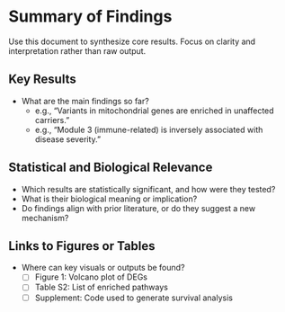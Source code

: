 # Summary of Findings

Use this document to synthesize core results. Focus on clarity and interpretation rather than raw output.

## Key Results

- What are the main findings so far?
    - e.g., “Variants in mitochondrial genes are enriched in unaffected carriers.”
    - e.g., “Module 3 (immune-related) is inversely associated with disease severity.”

## Statistical and Biological Relevance

- Which results are statistically significant, and how were they tested?
- What is their biological meaning or implication?
- Do findings align with prior literature, or do they suggest a new mechanism?

## Links to Figures or Tables

- Where can key visuals or outputs be found?
    - [ ] Figure 1: Volcano plot of DEGs
    - [ ] Table S2: List of enriched pathways
    - [ ] Supplement: Code used to generate survival analysis
